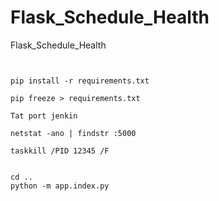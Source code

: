 # Flask_Schedule_Health
Flask_Schedule_Health


```


pip install -r requirements.txt

pip freeze > requirements.txt

Tat port jenkin

netstat -ano | findstr :5000

taskkill /PID 12345 /F


cd .. 
python -m app.index.py 


```
